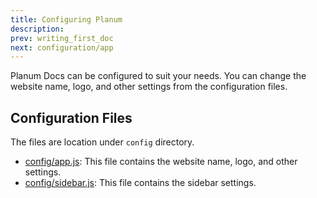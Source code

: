```yaml
---
title: Configuring Planum
description:
prev: writing_first_doc
next: configuration/app
---
```


Planum Docs can be configured to suit your needs. You can change the website name, logo, and other settings from the configuration files.

## Configuration Files

The files are location under `config` directory.

- [config/app.js](/configuration/app): This file contains the website name, logo, and other settings.
- [config/sidebar.js](/configuration/sidebar): This file contains the sidebar settings.

